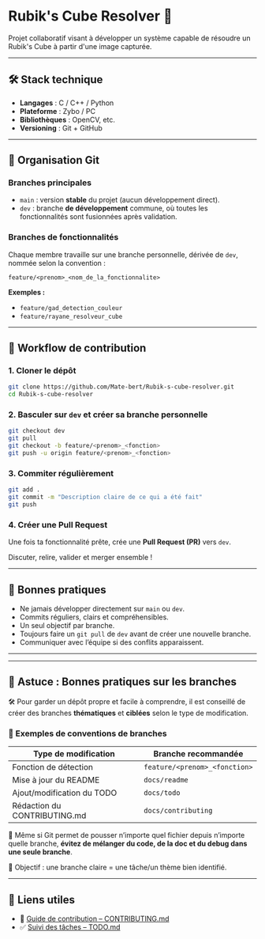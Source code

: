 # Rubik's Cube Resolver 🧩

Projet collaboratif visant à développer un système capable de résoudre un Rubik's Cube à partir d'une image capturée.

---

## 🛠️ Stack technique

- **Langages** : C / C++ / Python
- **Plateforme** : Zybo / PC
- **Bibliothèques** : OpenCV, etc.
- **Versioning** : Git + GitHub

---

## 🌱 Organisation Git

### Branches principales

- `main` : version **stable** du projet (aucun développement direct).
- `dev` : branche **de développement** commune, où toutes les fonctionnalités sont fusionnées après validation.

### Branches de fonctionnalités

Chaque membre travaille sur une branche personnelle, dérivée de `dev`, nommée selon la convention :

```
feature/<prenom>_<nom_de_la_fonctionnalite>
```

**Exemples :**
- `feature/gad_detection_couleur`
- `feature/rayane_resolveur_cube`

---

## 🔁 Workflow de contribution

### 1. Cloner le dépôt

```bash
git clone https://github.com/Mate-bert/Rubik-s-cube-resolver.git
cd Rubik-s-cube-resolver
```

### 2. Basculer sur `dev` et créer sa branche personnelle

```bash
git checkout dev
git pull
git checkout -b feature/<prenom>_<fonction>
git push -u origin feature/<prenom>_<fonction>
```

### 3. Commiter régulièrement

```bash
git add .
git commit -m "Description claire de ce qui a été fait"
git push
```

### 4. Créer une Pull Request

Une fois ta fonctionnalité prête, crée une **Pull Request (PR)** vers `dev`.

Discuter, relire, valider et merger ensemble !

---

## 📌 Bonnes pratiques

- Ne jamais développer directement sur `main` ou `dev`.
- Commits réguliers, clairs et compréhensibles.
- Un seul objectif par branche.
- Toujours faire un `git pull` de `dev` avant de créer une nouvelle branche.
- Communiquer avec l’équipe si des conflits apparaissent.

---

---

## 🧠 Astuce : Bonnes pratiques sur les branches

🛠️ Pour garder un dépôt propre et facile à comprendre, il est conseillé de créer des branches **thématiques** et **ciblées** selon le type de modification.

### 📁 Exemples de conventions de branches

| Type de modification        | Branche recommandée         |
|----------------------------|-----------------------------|
| Fonction de détection       | `feature/<prenom>_<fonction>` |
| Mise à jour du README       | `docs/readme`               |
| Ajout/modification du TODO  | `docs/todo`                 |
| Rédaction du CONTRIBUTING.md| `docs/contributing`         |

📌 Même si Git permet de pousser n’importe quel fichier depuis n’importe quelle branche, **évitez de mélanger du code, de la doc et du debug dans une seule branche**.

🎯 Objectif : une branche claire = une tâche/un thème bien identifié.

---

## 🔗 Liens utiles

- 📄 [Guide de contribution – CONTRIBUTING.md](./CONTRIBUTING.md)
- ✅ [Suivi des tâches – TODO.md](./TODO.md)